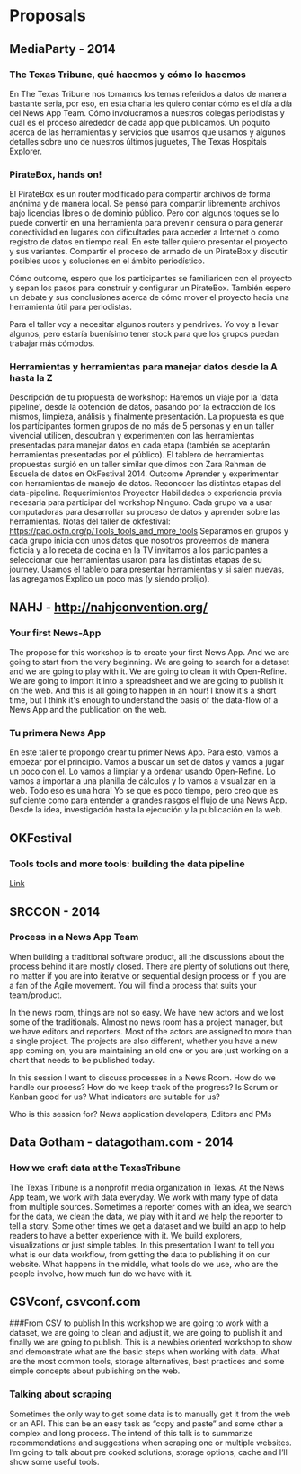 # Proposals

## MediaParty - 2014
### The Texas Tribune, qué hacemos y cómo lo hacemos
En The Texas Tribune nos tomamos los temas referidos a datos de manera bastante seria, por eso, en esta charla les quiero contar cómo es el día a día del News App Team. Cómo involucramos a nuestros colegas periodistas y cuál es el proceso alrededor de cada app que publicamos. Un poquito acerca de las herramientas y servicios que usamos que usamos y algunos detalles sobre uno de nuestros últimos juguetes, The Texas Hospitals Explorer.

### PirateBox, hands on!

El PirateBox es un router modificado para compartir archivos de forma anónima y de manera local. Se pensó para compartir libremente archivos bajo licencias libres o de dominio público. Pero con algunos toques se lo puede convertir en una herramienta para prevenir censura o para generar conectividad en lugares con dificultades para acceder a Internet o como registro de datos en tiempo real. En este taller quiero presentar el proyecto y sus variantes. Compartir el proceso de armado de un PirateBox y discutir posibles usos y soluciones en el ámbito periodístico.

Cómo outcome, espero que los participantes se familiaricen con el proyecto y sepan los pasos para construir y configurar un PirateBox. También espero un debate y sus conclusiones acerca de cómo mover el proyecto hacia una herramienta útil para periodistas.

Para el taller voy a necesitar algunos routers y pendrives. Yo voy a llevar algunos, pero estaría buenísimo tener stock para que los grupos puedan trabajar más cómodos.

### Herramientas y herramientas para manejar datos desde la A hasta la Z
Descripción de tu propuesta de workshop: Haremos un viaje por la 'data pipeline', desde la obtención de datos, pasando por la extracción de los mismos, limpieza, análisis y finalmente presentación. La propuesta es que los participantes formen grupos de no más de 5 personas y en un taller vivencial utilicen, descubran y experimenten con las herramientas presentadas para manejar datos en cada etapa (también se aceptarán herramientas presentadas por el público). El tablero de herramientas propuestas surgió en un taller similar que dimos con Zara Rahman de Escuela de datos en OkFestival 2014. Outcome Aprender y experimentar con herramientas de manejo de datos. Reconocer las distintas etapas del data-pipeline. Requerimientos Proyector Habilidades o experiencia previa necesaria para participar del workshop Ninguno. Cada grupo va a usar computadoras para desarrollar su proceso de datos y aprender sobre las herramientas. Notas del taller de okfestival: https://pad.okfn.org/p/Tools_tools_and_more_tools Separamos en grupos y cada grupo inicia con unos datos que nosotros proveemos de manera ficticia y a lo receta de cocina en la TV invitamos a los participantes a seleccionar que herramientas usaron para las distintas etapas de su journey. Usamos el tablero para presentar herramientas y si salen nuevas, las agregamos Explico un poco más (y siendo prolijo).

## NAHJ - http://nahjconvention.org/
### Your first News-App
The propose for this workshop is to create your first News App. And we are going to start from the very beginning. We are going to search for a dataset and we are going to play with it. We are going to clean it with Open-Refine. We are going to import it into a spreadsheet and we are going to publish it on the web. And this is all going to happen in an hour! I know it's a short time, but I think it's enough to understand the basis of the data-flow of a News App and the publication on the web.

### Tu primera News App
En este taller te propongo crear tu primer News App. Para esto, vamos a empezar por el principio. Vamos a buscar un set de datos y vamos a jugar un poco con el. Lo vamos a limpiar y a ordenar usando Open-Refine. Lo vamos a importar a una planilla de cálculos y lo vamos a visualizar en la web. Todo eso es una hora! Yo se que es poco tiempo, pero creo que es suficiente como para entender a grandes rasgos el flujo de una News App. Desde la idea, investigación hasta la ejecución y la publicación en la web.

## OKFestival
### Tools tools and more tools: building the data pipeline
[Link](https://pad.okfn.org/p/Tools_tools_and_more_tools)

## SRCCON - 2014
### Process in a News App Team
When building a traditional software product, all the discussions about the process behind it are mostly closed. There are plenty of solutions out there, no matter if you are into iterative or sequential design process or if you are a fan of the Agile movement. You will find a process that suits your team/product.

In the news room, things are not so easy. We have new actors and we lost some of the traditionals. Almost no news room has a project manager, but  we have editors and reporters. Most of the actors are assigned to more than a single project. The projects are also different, whether you have a new app coming on, you are maintaining an old one or you are just working on a chart that needs to be published today.

In this session I want to discuss processes in a News Room. How do we handle our process? How do we keep track of the progress? Is Scrum or Kanban good for us? What indicators are suitable for us?

Who is this session for? News application developers, Editors and PMs

## Data Gotham - datagotham.com - 2014
### How we craft data at the TexasTribune
The Texas Tribune is a nonprofit media organization in Texas. At the News App team, we work with data everyday. We work with many type of data from multiple sources. Sometimes a reporter comes with an idea, we search for the data, we clean the data, we play with it and we help the reporter to tell a story. Some other times we get a dataset and we build an app to help readers to have a better experience with it. We build explorers, visualizations or just simple tables. In this presentation I want to tell you what is our data workflow, from getting the data to publishing it on our website. What happens in the middle, what tools do we use, who are the people involve, how much fun do we have with it.

## CSVconf, csvconf.com
###From CSV to publish
In this workshop we are going to work with a dataset, we are going to clean and adjust it, we are going to publish it and finally we are going to publish. This is a newbies oriented workshop to show and demonstrate what are the basic steps when working with data. What are the most common tools, storage alternatives, best practices and some simple concepts about publishing on the web.

### Talking about scraping
Sometimes the only way to get some data is to manually get it from the web or an API. This can be an easy task as “copy and paste” and some other a complex and long process. The intend of this talk is to summarize recommendations and suggestions when scraping one or multiple websites. I’m going to talk about pre cooked solutions, storage options, cache and I’ll show some useful tools.
